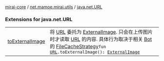 [mirai-core](../../index.md) / [net.mamoe.mirai.utils](../index.md) / [java.net.URL](./index.md)

### Extensions for java.net.URL
|||
|:----------------------------------------------------------------------------------------|:---------------------------------------------------------------------------------------------------------------------------------------------------------------------------------------------------------|
| [toExternalImage](to-external-image.md) | 将 [URL](https://docs.oracle.com/javase/6/docs/api/java/net/URL.html) 委托为 [ExternalImage](../-external-image/index.md). 只会在上传图片时才读取 [URL](https://docs.oracle.com/javase/6/docs/api/java/net/URL.html) 的内容. 具体行为取决于相关 [Bot](../../net.mamoe.mirai/-bot/index.md) 的 [FileCacheStrategy](../-file-cache-strategy/index.md)`fun `[`URL`](https://docs.oracle.com/javase/6/docs/api/java/net/URL.html)`.toExternalImage(): `[`ExternalImage`](../-external-image/index.md) |

